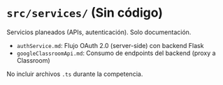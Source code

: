# `src/services/` (Sin código)

Servicios planeados (APIs, autenticación). Solo documentación.

- `authService.md`: Flujo OAuth 2.0 (server-side) con backend Flask
- `googleClassroomApi.md`: Consumo de endpoints del backend (proxy a Classroom)

No incluir archivos `.ts` durante la competencia.
